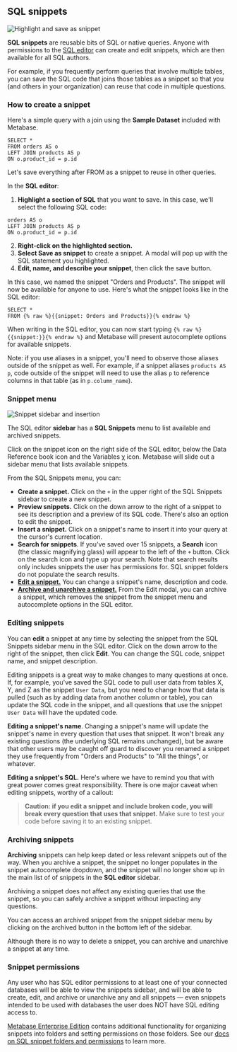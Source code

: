 ## SQL snippets

![Highlight and save as snippet](./images/sql-snippets/highlight_and_save_as_snippet.gif)

**SQL snippets** are reusable bits of SQL or native queries. Anyone with permissions to the [SQL editor](writing-sql.md) can create and edit snippets, which are then available for all SQL authors.

For example, if you frequently perform queries that involve multiple tables, you can save the SQL code that joins those tables as a snippet so that you (and others in your organization) can reuse that code in multiple questions.

### How to create a snippet

Here's a simple query with a join using the **Sample Dataset** included with Metabase.

```
SELECT *
FROM orders AS o
LEFT JOIN products AS p 
ON o.product_id = p.id
```

Let's save everything after FROM as a snippet to reuse in other queries.

In the **SQL editor**:
 
1. **Highlight a section of SQL** that you want to save. In this case, we'll select the following SQL code:

```
orders AS o
LEFT JOIN products AS p 
ON o.product_id = p.id
```

2. **Right-click on the highlighted section.**
3. **Select Save as snippet** to create a snippet. A modal will pop up with the SQL statement you highlighted. 
4. **Edit, name, and describe your snippet**, then click the save button.

In this case, we named the snippet "Orders and Products". The snippet will now be available for anyone to use. Here's what the snippet looks like in the SQL editor:

```
SELECT * 
FROM {% raw %}{{snippet: Orders and Products}}{% endraw %}
```

When writing in the SQL editor, you can now start typing `{% raw %}{{snippet:}}{% endraw %}` and Metabase will present autocomplete options for available snippets.

Note: if you use aliases in a snippet, you'll need to observe those aliases outside of the snippet as well. For example, if a snippet aliases `products AS p`, code outside of the snippet will need to use the alias `p` to reference columns in that table (as in `p.column_name`).

### Snippet menu

![Snippet sidebar and insertion](./images/sql-snippets/snippet_sidebar_and_insertion.gif)

The SQL editor **sidebar** has a **SQL Snippets** menu to list available and archived snippets.

Click on the snippet icon on the right side of the SQL editor, below the Data Reference book icon and the Variables χ icon. Metabase will slide out a sidebar menu that lists available snippets.

From the SQL Snippets menu, you can:

- **Create a snippet.** Click on the `+` in the upper right of the SQL Snippets sidebar to create a new snippet.
- **Preview snippets.** Click on the down arrow to the right of a snippet to see its description and a preview of its SQL code. There's also an option to edit the snippet.
- **Insert a snippet.** Click on a snippet's name to insert it into your query at the cursor's current location.
- **Search for snippets**. If you've saved over 15 snippets, a **Search** icon (the classic magnifying glass) will appear to the left of the `+` button. Click on the search icon and type up your search. Note that search results only includes snippets the user has permissions for. SQL snippet folders do not populate the search results.
- [**Edit a snippet.**](#editing-snippets) You can change a snippet's name, description and code.
- [**Archive and unarchive a snippet.**](#archiving-snippets) From the Edit modal, you can archive a snippet, which removes the snippet from the snippet menu and autocomplete options in the SQL editor.

### Editing snippets

You can **edit** a snippet at any time by selecting the snippet from the SQL Snippets sidebar menu in the SQL editor. Click on the down arrow to the right of the snippet, then click **Edit**. You can change the SQL code, snippet name, and snippet description.

Editing snippets is a great way to make changes to many questions at once. If, for example, you've saved the SQL code to pull user data from tables X, Y, and Z as the snippet `User Data`, but you need to change how that data is pulled (such as by adding data from another column or table), you can update the SQL code in the snippet, and all questions that use the snippet `User Data` will have the updated code. 

**Editing a snippet's name**. Changing a snippet's name will update the snippet's name in every question that uses that snippet. It won't break any existing questions (the underlying SQL remains unchanged), but be aware that other users may be caught off guard to discover you renamed a snippet they use frequently from "Orders and Products" to "All the things", or whatever.

**Editing a snippet's SQL.** Here's where we have to remind you that with great power comes great responsibility. There is one major caveat when editing snippets, worthy of a callout:

> **Caution: if you edit a snippet and include broken code, you will break every question that uses that snippet.** Make sure to test your code before saving it to an existing snippet.

### Archiving snippets

**Archiving** snippets can help keep dated or less relevant snippets out of the way. When you archive a snippet, the snippet no longer populates in the snippet autocomplete dropdown, and the snippet will no longer show up in the main list of of snippets in the **SQL editor** sidebar.

Archiving a snippet does not affect any existing queries that use the snippet, so you can safely archive a snippet without impacting any questions.

You can access an archived snippet from the snippet sidebar menu by clicking on the archived button in the bottom left of the sidebar.

Although there is no way to delete a snippet, you can archive and unarchive a snippet at any time.

### Snippet permissions

Any user who has SQL editor permissions to at least one of your connected databases will be able to view the snippets sidebar, and will be able to create, edit, and archive or unarchive any and all snippets — even snippets intended to be used with databases the user does NOT have SQL editing access to.

[Metabase Enterprise Edition](https://www.metabase.com/enterprise/) contains additional functionality for organizing snippets into folders and setting permissions on those folders. See our [docs on SQL snippet folders and permissions](../enterprise-guide/sql-snippets) to learn more.
